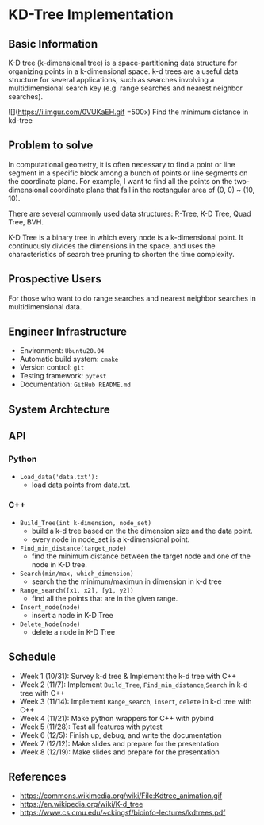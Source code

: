 # KD-Tree Implementation

## Basic Information
K-D tree (k-dimensional tree) is a space-partitioning data structure for organizing points in a k-dimensional space. k-d trees are a useful data structure for several applications, such as searches involving a multidimensional search key (e.g. range searches and nearest neighbor searches).

![](https://i.imgur.com/0VUKaEH.gif =500x)
Find the minimum distance in kd-tree

## Problem to solve
In computational geometry, it is often necessary to find a point or line segment in a specific block among a bunch of points or line segments on the coordinate plane. For example, I want to find all the points on the two-dimensional coordinate plane that fall in the rectangular area of (0, 0) ~ (10, 10).

There are several commonly used data structures: R-Tree, K-D Tree, Quad Tree, BVH.

K-D Tree is a binary tree in which every node is a k-dimensional point. It continuously divides the dimensions in the space, and uses the characteristics of search tree pruning to shorten the time complexity.

## Prospective Users
For those who want to do range searches and nearest neighbor searches in multidimensional data.

## Engineer Infrastructure
* Environment: `Ubuntu20.04`
* Automatic build system: `cmake`
* Version control: `git`
* Testing framework: `pytest`
* Documentation: `GitHub README.md`

## System Archtecture

## API
### Python
- `Load_data('data.txt'):`
    - load data points from data.txt.
### C++
- `Build_Tree(int k-dimension, node_set)`
    - build a k-d tree based on the the dimension size and the data point.
    - every node in node_set is a k-dimensional point.
- `Find_min_distance(target_node)`
    - find the minimum distance between the target node and one of the node in K-D tree.
- `Search(min/max, which_dimension)`
    - search the the minimum/maximun in dimension in k-d tree
- `Range_search([x1, x2], [y1, y2])`
    - find all the points that are in the given range.
- `Insert_node(node)`
    - insert a node in K-D Tree
- `Delete_Node(node)`
    - delete a node in K-D Tree

## Schedule
* Week 1 (10/31): Survey k-d tree & Implement the k-d tree with C++
* Week 2 (11/7): Implement `Build_Tree`, `Find_min_distance`,`Search` in k-d tree with C++
* Week 3 (11/14): Implement `Range_search`, `insert`, `delete` in k-d tree with C++
* Week 4 (11/21): Make python wrappers for C++ with pybind
* Week 5 (11/28): Test all features with pytest
* Week 6 (12/5): Finish up, debug, and write the documentation
* Week 7 (12/12): Make slides and prepare for the presentation
* Week 8 (12/19): Make slides and prepare for the presentation

## References
- https://commons.wikimedia.org/wiki/File:Kdtree_animation.gif
- https://en.wikipedia.org/wiki/K-d_tree
- https://www.cs.cmu.edu/~ckingsf/bioinfo-lectures/kdtrees.pdf
